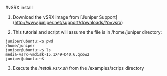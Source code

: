 #vSRX install

1. Download the vSRX image from [Juniper Support] (http://www.juniper.net/support/downloads/?p=vsrx)

2. This tutorial and script will assume the file is in /home/juniper directory:

```
juniper@ubuntu:~$ pwd
/home/juniper
juniper@ubuntu:~$ ls
media-vsrx-vmdisk-15.1X49-D40.6.qcow2
juniper@ubuntu:~$
```

3. Execute the *install_vsrx.sh* from the /examples/scrips directory
